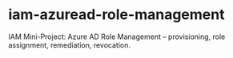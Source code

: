 # iam-azuread-role-management
IAM Mini-Project: Azure AD Role Management – provisioning, role assignment, remediation, revocation.
